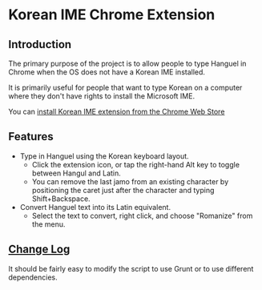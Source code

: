 # Korean IME Chrome Extension

## Introduction
The primary purpose of the project is to allow people to type Hanguel in Chrome when the OS does not have a Korean IME installed.

It is primarily useful for people that want to type Korean on a computer where they don't have rights to install the Microsoft IME.

You can [install Korean IME extension from the Chrome Web Store](https://chrome.google.com/webstore/detail/korean-ime/cimmbifnciobjhchpimjekibbndgmkfk?hl=en-GB)

## Features
* Type in Hanguel using the Korean keyboard layout.
  * Click the extension icon, or tap the right-hand Alt key to toggle between Hangul and Latin.
  * You can remove the last jamo from an existing character by positioning the caret just after the character and typing Shift+Backspace.
* Convert Hanguel text into its Latin equivalent.
  * Select the text to convert, right click, and choose "Romanize" from the menu.

## [Change Log](CHANGELOG.md)

It should be fairly easy to modify the script to use Grunt or to use different dependencies.
